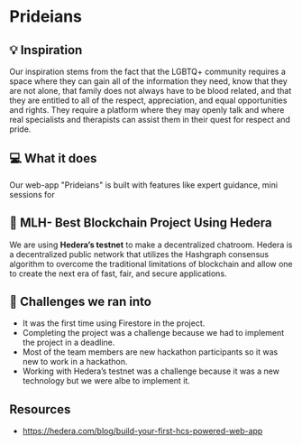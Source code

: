 # Prideians

## 💡 Inspiration
Our inspiration stems from the fact that the LGBTQ+ community requires a space where they can gain all of the information they need, know that they are not alone, that family does not always have to be blood related, and that they are entitled to all of the respect, appreciation, and equal opportunities and rights. They require a platform where they may openly talk and where real specialists and therapists can assist them in their quest for respect and pride.

## 💻 What it does
Our web-app "Prideians" is built with features like expert guidance, mini sessions for 

## 🔐 MLH- Best Blockchain Project Using Hedera

We are using **Hedera’s testnet** to make a decentralized chatroom. Hedera is a decentralized public network that utilizes the Hashgraph consensus algorithm to overcome the traditional limitations of blockchain and allow one to create the next era of fast, fair, and secure applications.

## 🧠 Challenges we ran into

- It was the first time using Firestore in the project.
- Completing the project was a challenge because we had to implement the project in a deadline.
- Most of the team members are new hackathon participants so it was new to work in a hackathon.
- Working with Hedera’s testnet was a challenge because it was a new technology but we were albe to implement it.

## Resources

- https://hedera.com/blog/build-your-first-hcs-powered-web-app